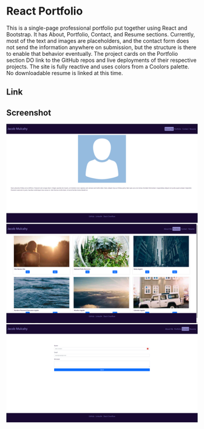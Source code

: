 # React Portfolio

This is a single-page professional portfolio put together using React and Bootstrap. It has About, Portfolio, Contact, and Resume sections. Currently, most of the text and images are placeholders, and the contact form does not send the information anywhere on submission, but the structure is there to enable that behavior eventually. The project cards on the Portfolio section DO link to the GitHub repos and live deployments of their respective projects. The site is fully reactive and uses colors from a Coolors palette. No downloadable resume is linked at this time.

## Link



## Screenshot

![Screenshot 1 of React Portfolio](/assets/about.png)
![Screenshot 2 of React Portfolio](/assets/portfolio.png)
![Screenshot 3 of React Portfolio](/assets/contact.png)
